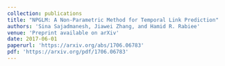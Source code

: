 ```yaml
---
collection: publications
title: "NPGLM: A Non-Parametric Method for Temporal Link Prediction"
authors: 'Sina Sajadmanesh, Jiawei Zhang, and Hamid R. Rabiee'
venue: 'Preprint available on arXiv'
date: 2017-06-01
paperurl: 'https://arxiv.org/abs/1706.06783'
pdf: 'https://arxiv.org/pdf/1706.06783'
---
```

